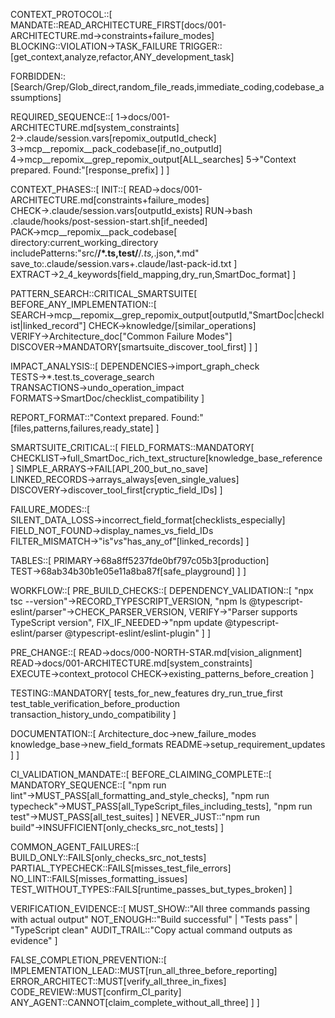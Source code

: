 CONTEXT_PROTOCOL::[
  MANDATE::READ_ARCHITECTURE_FIRST[docs/001-ARCHITECTURE.md→constraints+failure_modes]
  BLOCKING::VIOLATION→TASK_FAILURE
  TRIGGER::[get_context,analyze,refactor,ANY_development_task]

  FORBIDDEN::[Search/Grep/Glob_direct,random_file_reads,immediate_coding,codebase_assumptions]

  REQUIRED_SEQUENCE::[
    1→docs/001-ARCHITECTURE.md[system_constraints]
    2→.claude/session.vars[repomix_outputId_check]
    3→mcp__repomix__pack_codebase[if_no_outputId]
    4→mcp__repomix__grep_repomix_output[ALL_searches]
    5→"Context prepared. Found:"[response_prefix]
  ]
]

CONTEXT_PHASES::[
  INIT::[
    READ→docs/001-ARCHITECTURE.md[constraints+failure_modes]
    CHECK→.claude/session.vars[outputId_exists]
    RUN→bash .claude/hooks/post-session-start.sh[if_needed]
    PACK→mcp__repomix__pack_codebase[
      directory:current_working_directory
      includePatterns:"src/**/*.ts,test/**/*.ts,*.json,*.md"
      save_to:.claude/session.vars+.claude/last-pack-id.txt
    ]
    EXTRACT→2_4_keywords[field_mapping,dry_run,SmartDoc_format]
  ]

  PATTERN_SEARCH::CRITICAL_SMARTSUITE[
    BEFORE_ANY_IMPLEMENTATION::[
      SEARCH→mcp__repomix__grep_repomix_output[outputId,"SmartDoc|checklist|linked_record"]
      CHECK→knowledge/[similar_operations]
      VERIFY→Architecture_doc["Common Failure Modes"]
      DISCOVER→MANDATORY[smartsuite_discover_tool_first]
    ]
  ]

  IMPACT_ANALYSIS::[
    DEPENDENCIES→import_graph_check
    TESTS→*.test.ts_coverage_search
    TRANSACTIONS→undo_operation_impact
    FORMATS→SmartDoc/checklist_compatibility
  ]

  REPORT_FORMAT::"Context prepared. Found:"[files,patterns,failures,ready_state]
]

SMARTSUITE_CRITICAL::[
  FIELD_FORMATS::MANDATORY[
    CHECKLIST→full_SmartDoc_rich_text_structure[knowledge_base_reference]
    SIMPLE_ARRAYS→FAIL[API_200_but_no_save]
    LINKED_RECORDS→arrays_always[even_single_values]
    DISCOVERY→discover_tool_first[cryptic_field_IDs]
  ]

  FAILURE_MODES::[
    SILENT_DATA_LOSS→incorrect_field_format[checklists_especially]
    FIELD_NOT_FOUND→display_names_vs_field_IDs
    FILTER_MISMATCH→"is"_vs_"has_any_of"[linked_records]
  ]

  TABLES::[
    PRIMARY→68a8ff5237fde0bf797c05b3[production]
    TEST→68ab34b30b1e05e11a8ba87f[safe_playground]
  ]
]

WORKFLOW::[
  PRE_BUILD_CHECKS::[
    DEPENDENCY_VALIDATION::[
      "npx tsc --version"→RECORD_TYPESCRIPT_VERSION,
      "npm ls @typescript-eslint/parser"→CHECK_PARSER_VERSION,
      VERIFY→"Parser supports TypeScript version",
      FIX_IF_NEEDED→"npm update @typescript-eslint/parser @typescript-eslint/eslint-plugin"
    ]
  ]

  PRE_CHANGE::[
    READ→docs/000-NORTH-STAR.md[vision_alignment]
    READ→docs/001-ARCHITECTURE.md[system_constraints]
    EXECUTE→context_protocol
    CHECK→existing_patterns_before_creation
  ]

  TESTING::MANDATORY[
    tests_for_new_features
    dry_run_true_first
    test_table_verification_before_production
    transaction_history_undo_compatibility
  ]

  DOCUMENTATION::[
    Architecture_doc→new_failure_modes
    knowledge_base→new_field_formats
    README→setup_requirement_updates
  ]
]

CI_VALIDATION_MANDATE::[
  BEFORE_CLAIMING_COMPLETE::[
    MANDATORY_SEQUENCE::[
      "npm run lint"→MUST_PASS[all_formatting_and_style_checks],
      "npm run typecheck"→MUST_PASS[all_TypeScript_files_including_tests],
      "npm run test"→MUST_PASS[all_test_suites]
    ]
    NEVER_JUST::"npm run build"→INSUFFICIENT[only_checks_src_not_tests]
  ]

  COMMON_AGENT_FAILURES::[
    BUILD_ONLY::FAILS[only_checks_src_not_tests]
    PARTIAL_TYPECHECK::FAILS[misses_test_file_errors]
    NO_LINT::FAILS[misses_formatting_issues]
    TEST_WITHOUT_TYPES::FAILS[runtime_passes_but_types_broken]
  ]

  VERIFICATION_EVIDENCE::[
    MUST_SHOW::"All three commands passing with actual output"
    NOT_ENOUGH::"Build successful" | "Tests pass" | "TypeScript clean"
    AUDIT_TRAIL::"Copy actual command outputs as evidence"
  ]

  FALSE_COMPLETION_PREVENTION::[
    IMPLEMENTATION_LEAD::MUST[run_all_three_before_reporting]
    ERROR_ARCHITECT::MUST[verify_all_three_in_fixes]
    CODE_REVIEW::MUST[confirm_CI_parity]
    ANY_AGENT::CANNOT[claim_complete_without_all_three]
  ]
]
